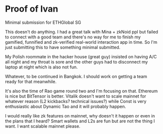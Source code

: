 # Proof of Ivan

Minimal submission for ETHGlobal SG

This doesn't do anything. I had a great talk with Mina + zkNoid ppl but failed to connect with a good team and there's no way for me to finish my gamified, funnified and zk-verified real-world interaction app in time. So I'm just submitting this to have something minimal submitted.

My Polish roommate in the hacker house (great guy) insisted on having A/C all night and my throat is sore and the other guys had to disconnect my laptop at night which is also not fun.

Whatever, to be continued in Bangkok. I should work on getting a team ready for that meanwhile.

It's also the time of Rao game round two and I'm focusing on that. Ethereum is nice but BitTensor is better. Vitalik doesn't want to scale mainnet for whatever reason (L2 kickbacks? technical issues?) while Const is very enthusiastic about Dynamic Tao and it will probably happen.

I would really like zk features on mainnet, why doesn't it happen or even in the plans that I heard? Smart wallets and L2s are fun but are not the thing I want. I want scalable mainnet please.
